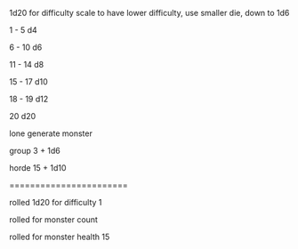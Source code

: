 1d20 for difficulty scale
to have lower difficulty, use smaller die, down to 1d6

1 - 5
    d4
    
6 - 10
    d6
    
11 - 14
    d8

15 - 17
    d10

18 - 19
    d12

20
    d20
    
    
lone
    generate monster
    
group
    3 + 1d6
    
horde
    15 + 1d10


=======================

rolled 1d20 for difficulty
    1

rolled for monster count


rolled for monster health
    15
